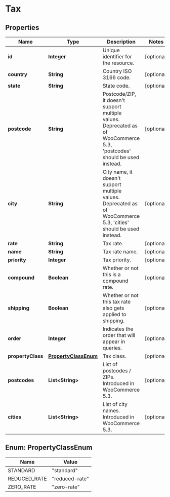 

# Tax


## Properties

Name | Type | Description | Notes
------------ | ------------- | ------------- | -------------
**id** | **Integer** | Unique identifier for the resource. |  [optional]
**country** | **String** | Country ISO 3166 code. |  [optional]
**state** | **String** | State code. |  [optional]
**postcode** | **String** | Postcode/ZIP, it doesn&#39;t support multiple values. Deprecated as of WooCommerce 5.3, &#39;postcodes&#39; should be used instead. |  [optional]
**city** | **String** | City name, it doesn&#39;t support multiple values. Deprecated as of WooCommerce 5.3, &#39;cities&#39; should be used instead. |  [optional]
**rate** | **String** | Tax rate. |  [optional]
**name** | **String** | Tax rate name. |  [optional]
**priority** | **Integer** | Tax priority. |  [optional]
**compound** | **Boolean** | Whether or not this is a compound rate. |  [optional]
**shipping** | **Boolean** | Whether or not this tax rate also gets applied to shipping. |  [optional]
**order** | **Integer** | Indicates the order that will appear in queries. |  [optional]
**propertyClass** | [**PropertyClassEnum**](#PropertyClassEnum) | Tax class. |  [optional]
**postcodes** | **List&lt;String&gt;** | List of postcodes / ZIPs. Introduced in WooCommerce 5.3. |  [optional]
**cities** | **List&lt;String&gt;** | List of city names. Introduced in WooCommerce 5.3. |  [optional]



## Enum: PropertyClassEnum

Name | Value
---- | -----
STANDARD | &quot;standard&quot;
REDUCED_RATE | &quot;reduced-rate&quot;
ZERO_RATE | &quot;zero-rate&quot;



